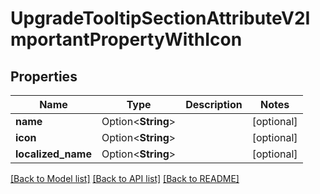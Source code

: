 # UpgradeTooltipSectionAttributeV2ImportantPropertyWithIcon

## Properties

Name | Type | Description | Notes
------------ | ------------- | ------------- | -------------
**name** | Option<**String**> |  | [optional]
**icon** | Option<**String**> |  | [optional]
**localized_name** | Option<**String**> |  | [optional]

[[Back to Model list]](../README.md#documentation-for-models) [[Back to API list]](../README.md#documentation-for-api-endpoints) [[Back to README]](../README.md)


